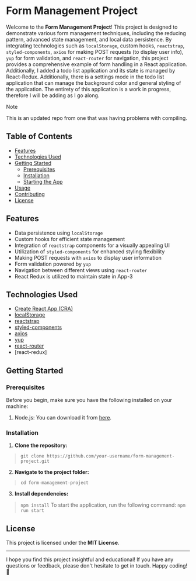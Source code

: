 # Form Management Project

Welcome to the **Form Management Project**! This project is designed to demonstrate various form management techniques, including the reducing pattern, advanced state management, and local data persistence. By integrating technologies such as `localStorage`, custom hooks, `reactstrap`, `styled-components`, `axios` for making POST requests (to display user info), `yup` for form validation, and `react-router` for navigation, this project provides a comprehensive example of form handling in a React application. Additionally, I added a todo list application and its state is managed by React-Redux. Additionally, there is a settings mode in the todo list application that can manage the background color and general styling of the application. The entirety of this application is a work in progress, therefore I will be adding as I go along.

> [!NOTE]
> This is an updated repo from one that was having problems with compiling.

## Table of Contents

- [Features](#features)
- [Technologies Used](#technologies-used)
- [Getting Started](#getting-started)
  - [Prerequisites](#prerequisites)
  - [Installation](#installation)
  - [Starting the App](#starting-the-app)
- [Usage](#usage)
- [Contributing](#contributing)
- [License](#license)

## Features

- Data persistence using `localStorage`
- Custom hooks for efficient state management
- Integration of `reactstrap` components for a visually appealing UI
- Utilization of `styled-components` for enhanced styling flexibility
- Making POST requests with `axios` to display user information
- Form validation powered by `yup`
- Navigation between different views using `react-router`
- React Redux is utilized to maintain state in App-3

## Technologies Used

- [Create React App (CRA)](https://reactjs.org/docs/create-a-new-react-app.html)
- [localStorage](https://developer.mozilla.org/en-US/docs/Web/API/Window/localStorage)
- [reactstrap](https://reactstrap.github.io/)
- [styled-components](https://styled-components.com/)
- [axios](https://axios-http.com/)
- [yup](https://github.com/jquense/yup)
- [react-router](https://reactrouter.com/)
- [react-redux]

## Getting Started

### Prerequisites

Before you begin, make sure you have the following installed on your machine:

1. Node.js: You can download it from [here](https://nodejs.org/).

### Installation

1. **Clone the repository:**
> `git clone https://github.com/your-username/form-management-project.git`
2. **Navigate to the project folder:**
> `cd form-management-project`
3. **Install dependencies:**
> `npm install`
To start the application, run the following command:
> `npm run start`

## License

This project is licensed under the **MIT License**.

---

I hope you find this project insightful and educational! If you have any questions or feedback, please don't hesitate to get in touch. Happy coding! 🚀
